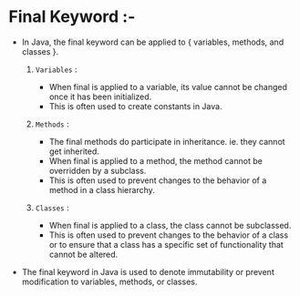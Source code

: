 # Final Keyword :-

- In Java, the final keyword can be applied to { variables, methods, and classes }.
    
    1. `Variables` : 
        - When final is applied to a variable, its value cannot be changed once it has 
            been initialized.
        - This is often used to create constants in Java.

    2. `Methods` : 
        - The final methods do participate in inheritance. ie. they cannot get inherited.
        - When final is applied to a method, the method cannot be overridden by 
            a subclass. 
        - This is often used to prevent changes to the behavior of a method 
            in a class hierarchy.

    3. `Classes` : 
        - When final is applied to a class, the class cannot be subclassed. 
        - This is often used to prevent changes to the behavior of a class or to 
            ensure that a class has a specific set of functionality that cannot be altered.

- The final keyword in Java is used to denote immutability or prevent modification to 
    variables, methods, or classes.
